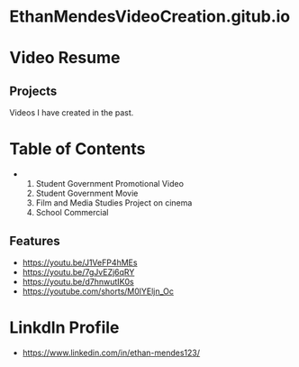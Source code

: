 # EthanMendesVideoCreation.gitub.io
# Video Resume 

## Projects
Videos I have created in the past.

# Table of Contents
- 1) Student Government Promotional Video
  2) Student Government Movie
  3) Film and Media Studies Project on cinema
  4) School Commercial 
## Features
- https://youtu.be/J1VeFP4hMEs
- https://youtu.be/7gJvEZj6qRY
- https://youtu.be/d7hnwutIK0s
- https://youtube.com/shorts/M0lYEljn_Oc

# Linkdln Profile
- https://www.linkedin.com/in/ethan-mendes123/
  
